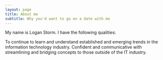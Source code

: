 ```yaml
---
layout: page
title: About me
subtitle: Why you'd want to go on a date with me
---
```


My name is Logan Storm. I have the following qualities:

To continue to learn and understand established and emerging trends in the information technology industry. Confident and communicative with streamlining and bridging concepts to those outside of the IT industry. 

